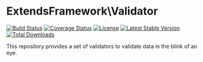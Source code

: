 # ExtendsFramework\Validator
[![Build Status](https://travis-ci.org/extendsframework/extends-validator.svg?branch=master)](https://travis-ci.org/extendsframework/extends-validator)
[![Coverage Status](https://coveralls.io/repos/github/extendsframework/extends-validator/badge.svg?branch=master)](https://coveralls.io/github/extendsframework/extends-validator?branch=master)
[![License](https://poser.pugx.org/extendsframework/extends-validator/license)](https://packagist.org/packages/extendsframework/extends-validator)
[![Latest Stable Version](https://poser.pugx.org/extendsframework/extends-validator/v/stable)](https://packagist.org/packages/extendsframework/extends-validator)
[![Total Downloads](https://poser.pugx.org/extendsframework/extends-validator/downloads)](https://packagist.org/packages/extendsframework/extends-validator)

This repository provides a set of validators to validate data in the blink of an eye.
